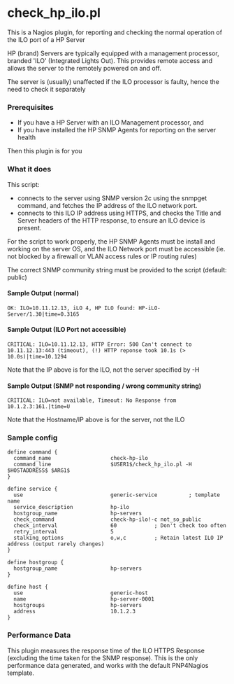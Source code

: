 check_hp_ilo.pl
================

This is a Nagios plugin, for reporting and checking the normal operation of the ILO port of a HP Server

HP (brand) Servers are typically equipped with a management processor, branded 'ILO' (Integrated Lights Out).
This provides remote access and allows the server to the remotely powered on and off.

The server is (usually) unaffected if the ILO processor is faulty, hence the need to check it separately

### Prerequisites
* If you have a HP Server with an ILO Management processor,
    and
* If you have installed the HP SNMP Agents for reporting on the server health

Then this plugin is for you

### What it does

This script:
* connects to the server using SNMP version 2c using the snmpget command, and fetches the IP address of the ILO network port.
* connects to this ILO IP address using HTTPS, and checks the Title and Server headers of the HTTP response, to ensure an ILO device is present.

For the script to work properly, the HP SNMP Agents must be install and working on the server OS,
and the ILO Network port must be accessible (ie. not blocked by a firewall or VLAN access rules or IP routing rules)

The correct SNMP community string must be provided to the script (default: public)

#### Sample Output (normal)

```
OK: ILO=10.11.12.13, iLO 4, HP ILO found: HP-iLO-Server/1.30|time=0.3165
```

#### Sample Output (ILO Port not accessible)

```
CRITICAL: ILO=10.11.12.13, HTTP Error: 500 Can't connect to 10.11.12.13:443 (timeout), (!) HTTP reponse took 10.1s (> 10.0s)|time=10.1294
```
Note that the IP above is for the ILO, not the server specified by -H

#### Sample Output (SNMP not responding / wrong community string)

```
CRITICAL: ILO=not available, Timeout: No Response from 10.1.2.3:161.|time=U
```

Note that the Hostname/IP above is for the server, not the ILO

### Sample config

```
define command {
  command_name                   check-hp-ilo
  command_line                   $USER1$/check_hp_ilo.pl -H $HOSTADDRESS$ $ARG1$
}

define service {
  use                            generic-service          ; template name
  service_description            hp-ilo
  hostgroup_name                 hp-servers
  check_command                  check-hp-ilo!-c not_so_public
  check_interval                 60            ; Don't check too often
  retry_interval                 5
  stalking_options               o,w,c         ; Retain latest ILO IP address (output rarely changes)
}

define hostgroup {
  hostgroup_name                 hp-servers
}

define host {
  use                            generic-host
  name                           hp-server-0001
  hostgroups                     hp-servers
  address                        10.1.2.3
}
```


### Performance Data

This plugin measures the response time of the ILO HTTPS Response (excluding the time taken for the SNMP response).
This is the only performance data generated, and works with the default PNP4Nagios template.
